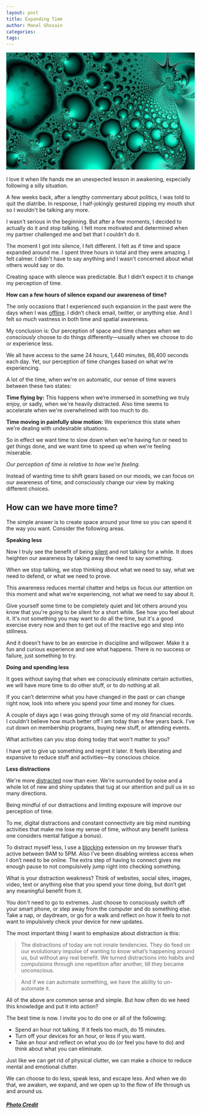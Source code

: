 ```yaml
---
layout: post
title: Expanding Time
author: Manal Ghosain
categories:
tags:
---
```


![Expanding time](/images/expanding-time.jpg)

I love it when life hands me an unexpected lesson in awakening, especially following a silly situation. 

A few weeks back, after a lengthy commentary about politics, I was told to quit the diatribe. In response, I half-jokingly gestured zipping my mouth shut so I wouldn't be talking any more. 

I wasn't serious in the beginning. But after a few moments, I decided to actually do it and stop talking. I felt more motivated and determined when my partner challenged me and bet that I couldn't do it.

The moment I got into silence, I felt different. I felt as if time and space expanded around me. I spent three hours in total and they were amazing. I felt calmer. I didn't have to say anything and I wasn't concerned about what others would say or do. 

Creating space with silence was predictable. But I didn’t expect it to change my perception of time. 

**How can a few hours of silence expand our awareness of time?** 

The only occasions that I experienced such expansion in the past were the days when I was [offline](/digital-sabbatical-reflections-on-31-days-of-being-offline/). I didn’t check email, twitter, or anything else. And I felt so much vastness in both time and spatial awareness. 

My conclusion is: Our perception of space and time changes when we _consciously_ choose to do things differently—usually when we choose to do or experience less.

 We all have access to the same 24 hours, 1,440 minutes, 86,400 seconds each day. Yet, our perception of time changes based on what we're experiencing. 

A lot of the time, when we're on automatic, our sense of time wavers between these two states: 

**Time flying by:** This happens when we’re immersed in something we truly enjoy, or sadly, when we're heavily distracted. Also time seems to accelerate when we're overwhelmed with too much to do. 

**Time moving in painfully slow motion:** We experience this state when we're dealing with undesirable situations. 

So in effect we want time to slow down when we're having fun or need to get things done, and we want time to speed up when we're feeling miserable. 

_Our perception of time is relative to how we’re feeling._ 

Instead of wanting time to shift gears based on our moods, we can focus on our awareness of time, and consciously change our view by making different choices. 

## How can we have more time?

The simple answer is to create space around your time so you can spend it the way you want. Consider the following areas. 

**Speaking less** 

Now I truly see the benefit of being [silent](/silence/) and not talking for a while. It does heighten our awareness by taking away the need to say something. 

When we stop talking, we stop thinking about what we need to say, what we need to defend, or what we need to prove. 

This awareness reduces mental chatter and helps us focus our attention on this moment and what we're experiencing, not what we need to say about it. 

Give yourself some time to be completely quiet and let others around you know that you're going to be silent for a short while. See how you feel about it. It's not something you may want to do all the time, but it's a good exercise every now and then to get out of the reactive ego and step into stillness. 

And it doesn’t have to be an exercise in discipline and willpower. Make it a fun and curious experience and see what happens. There is no success or failure, just something to try. 

**Doing and spending less** 

It goes without saying that when we consciously eliminate certain activities, we will have more time to do other stuff, or to do nothing at all. 

If you can’t determine what you have changed in the past or can change right now, look into where you spend your time and money for clues. 

A couple of days ago I was going through some of my old financial records. I couldn't believe how much better off I am today than a few years back. I’ve cut down on membership programs, buying new stuff, or attending events. 

What activities can you stop doing today that won't matter to you? 

I have yet to give up something and regret it later. It feels liberating and expansive to reduce stuff and activities—by conscious choice. 

**Less distractions** 

We're more [distracted](/distracted/) now than ever. We're surrounded by noise and a whole lot of new and shiny updates that tug at our attention and pull us in so many directions. 

Being mindful of our distractions and limiting exposure will improve our perception of time. 

To me, digital distractions and constant connectivity are big mind numbing activities that make me lose my sense of time, without any benefit (unless one considers mental fatigue a bonus). 

To distract myself less, I use a [blocking](https://addons.mozilla.org/en-US/firefox/addon/leechblock/) extension on my browser that’s active between 9AM to 5PM. Also I’ve been disabling wireless access when I don’t need to be online. The extra step of having to connect gives me enough pause to not compulsively jump right into checking something. 

What is your distraction weakness? Think of websites, social sites, images, video, text or anything else that you spend your time doing, but don’t get any meaningful benefit from it. 

You don't need to go to extremes. Just choose to consciously switch off your smart phone, or step away from the computer and do something else. Take a nap, or daydream, or go for a walk and reflect on how it feels to not want to impulsively check your device for new updates. 

The most important thing I want to emphasize about distraction is this: 

> The distractions of today are not innate tendencies. They do feed on our evolutionary impulse of wanting to know what’s happening around us, but without any real benefit. We turned distractions into habits and compulsions through one repetition after another, till they became unconscious. 

> And if we can automate something, we have the ability to un-automate it.

All of the above are common sense and simple. But how often do we heed this knowledge and put it into action? 

The best time is now. I invite you to do one or all of the following: 

  * Spend an hour not talking. If it feels too much, do 15 minutes.
  * Turn off your devices for an hour, or less if you want.
  * Take an hour and reflect on what you do (or feel you have to do) and think about what you can eliminate.

Just like we can get rid of physical clutter, we can make a choice to reduce mental and emotional clutter. 

We can choose to do less, speak less, and escape less. And when we do that, we awaken, we expand, and we open up to the flow of life through us and around us. 

##### [Photo Credit](http://www.flickr.com/photos/auntikhaki/219136282/)